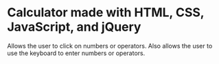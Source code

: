 # Calculator made with HTML, CSS, JavaScript, and jQuery

Allows the user to click on numbers or operators. Also allows the user to use the keyboard to enter numbers or operators.